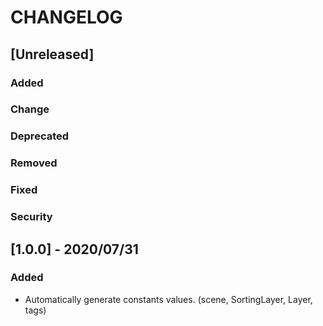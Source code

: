 # CHANGELOG

## [Unreleased]

### Added

### Change

### Deprecated

### Removed

### Fixed

### Security


## [1.0.0] - 2020/07/31

### Added

- Automatically generate constants values. (scene, SortingLayer, Layer, tags) 
